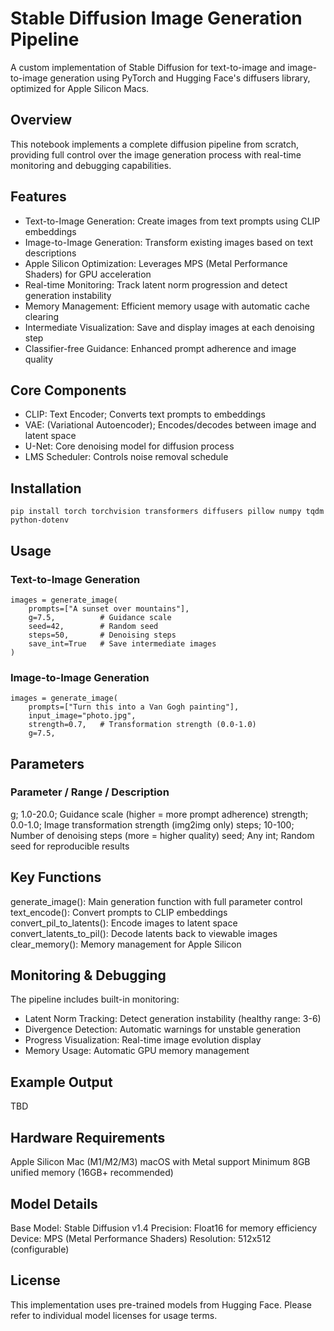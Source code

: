 # Stable Diffusion Image Generation Pipeline
A custom implementation of Stable Diffusion for text-to-image and image-to-image generation using PyTorch and Hugging Face's diffusers library, optimized for Apple Silicon Macs.

## Overview
This notebook implements a complete diffusion pipeline from scratch, providing full control over the image generation process with real-time monitoring and debugging capabilities.

## Features
* Text-to-Image Generation: Create images from text prompts using CLIP embeddings
* Image-to-Image Generation: Transform existing images based on text descriptions
* Apple Silicon Optimization: Leverages MPS (Metal Performance Shaders) for GPU acceleration
* Real-time Monitoring: Track latent norm progression and detect generation instability
* Memory Management: Efficient memory usage with automatic cache clearing
* Intermediate Visualization: Save and display images at each denoising step
* Classifier-free Guidance: Enhanced prompt adherence and image quality

## Core Components

* CLIP: Text Encoder; Converts text prompts to embeddings
* VAE: (Variational Autoencoder); Encodes/decodes between image and latent space
* U-Net: Core denoising model for diffusion process
* LMS Scheduler: Controls noise removal schedule

## Installation

```pip install torch torchvision transformers diffusers pillow numpy tqdm python-dotenv```

## Usage
### Text-to-Image Generation

```
images = generate_image(
    prompts=["A sunset over mountains"], 
    g=7.5,          # Guidance scale
    seed=42,        # Random seed
    steps=50,       # Denoising steps
    save_int=True   # Save intermediate images
)
```

### Image-to-Image Generation

```
images = generate_image(
    prompts=["Turn this into a Van Gogh painting"],
    input_image="photo.jpg",
    strength=0.7,   # Transformation strength (0.0-1.0)
    g=7.5,
```

## Parameters
### Parameter / Range / Description
g;	1.0-20.0;	Guidance scale (higher = more prompt adherence)
strength;	0.0-1.0;	Image transformation strength (img2img only)
steps;	10-100;	Number of denoising steps (more = higher quality)
seed;	Any int;	Random seed for reproducible results

## Key Functions
generate_image(): Main generation function with full parameter control
text_encode(): Convert prompts to CLIP embeddings
convert_pil_to_latents(): Encode images to latent space
convert_latents_to_pil(): Decode latents back to viewable images
clear_memory(): Memory management for Apple Silicon

## Monitoring & Debugging
The pipeline includes built-in monitoring:

* Latent Norm Tracking: Detect generation instability (healthy range: 3-6)
* Divergence Detection: Automatic warnings for unstable generation
* Progress Visualization: Real-time image evolution display
* Memory Usage: Automatic GPU memory management

## Example Output
TBD


## Hardware Requirements
Apple Silicon Mac (M1/M2/M3)
macOS with Metal support
Minimum 8GB unified memory (16GB+ recommended)

## Model Details
Base Model: Stable Diffusion v1.4
Precision: Float16 for memory efficiency
Device: MPS (Metal Performance Shaders)
Resolution: 512x512 (configurable)

## License
This implementation uses pre-trained models from Hugging Face. Please refer to individual model licenses for usage terms.
